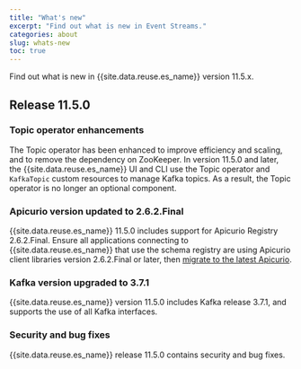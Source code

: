 ```yaml
---
title: "What's new"
excerpt: "Find out what is new in Event Streams."
categories: about
slug: whats-new
toc: true
---
```


Find out what is new in {{site.data.reuse.es_name}} version 11.5.x.



## Release 11.5.0

### Topic operator enhancements

The Topic operator has been enhanced to improve efficiency and scaling, and to remove the dependency on ZooKeeper. In version 11.5.0 and later, the {{site.data.reuse.es_name}} UI and CLI use the Topic operator and `KafkaTopic` custom resources to manage Kafka topics. As a result, the Topic operator is no longer an optional component.


### Apicurio version updated to 2.6.2.Final

{{site.data.reuse.es_name}} 11.5.0 includes support for Apicurio Registry 2.6.2.Final. Ensure all applications connecting to {{site.data.reuse.es_name}} that use the schema registry are using Apicurio client libraries version 2.6.2.Final or later, then [migrate to the latest Apicurio](../../installing/upgrading/#migrate-to-latest-apicurio-registry).


### Kafka version upgraded to 3.7.1

{{site.data.reuse.es_name}} version 11.5.0 includes Kafka release 3.7.1, and supports the use of all Kafka interfaces.

### Security and bug fixes

{{site.data.reuse.es_name}} release 11.5.0 contains security and bug fixes.

